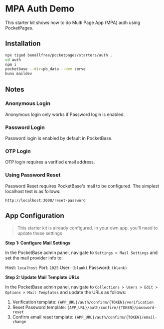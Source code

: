 # MPA Auth Demo

This starter kit shows how to do Multi Page App (MPA) auth using PocketPages.

## Installation

```bash
npx tiged benallfree/pocketpages/starters/auth .
cd auth
npm i
pocketbase --dir=pb_data --dev serve
bunx maildev
```

## Notes

### Anonymous Login

Anonymous login only works if Password login is enabled.

### Password Login

Password login is enabled by default in PocketBase.

### OTP Login

OTP login requires a verified email address.

### Using Password Reset

Password Reset requires PocketBase's mail to be configured. The simplest localhost test is as follows:

```
http://localhost:3000/reset-password
```

## App Configuration

> This starter kit is already configured. In your own app, you'll need to update these settings

**Step 1: Configure Mail Settings**

In the PocketBase admin panel, navigate to `Settings > Mail Settings` and set the mail provider info to:

Host: `localhost`
Port: `1025`
User: `(blank)`
Password: `(blank)`

**Step 2: Update Mail Template URLs**

In the PocketBase admin panel, navigate to `Collections > Users > Edit > Options > Mail Templates` and update the URLs as follows:

1. Verification template: `{APP_URL}/auth/confirm/{TOKEN}/verification`
2. Reset Password template: `{APP_URL}/auth/confirm/{TOKEN}/password-reset`
3. Confirm email reset template: `{APP_URL}/auth/confirm/{TOKEN}/email-change`
